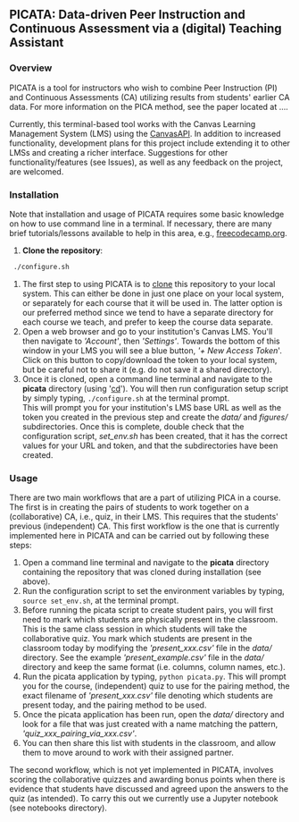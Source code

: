 
## PICATA: Data-driven Peer Instruction and Continuous Assessment via a (digital) Teaching Assistant

### Overview 

PICATA is a tool for instructors who wish to combine Peer Instruction (PI) and
Continuous Assessments (CA) utilizing results from students' earlier CA data.
For more information on the PICA method, see the paper located at .... 

Currently, this terminal-based tool works with the Canvas Learning Management System (LMS) using the 
[CanvasAPI](https://github.com/ucfopen/canvasapi). In addition to increased functionality, development 
plans for this project include extending it to other LMSs and creating a richer interface. Suggestions 
for other functionality/features (see Issues), as well as any feedback on the project, are welcomed. 


### Installation

Note that installation and usage of PICATA requires some basic knowledge on how
to use command line in a terminal. If necessary, there are many brief
tutorials/lessons available to help in this area, e.g.,
[freecodecamp.org](https://www.freecodecamp.org/news/command-line-for-beginners/).

1. **Clone the repository**:
  ```bash
   ./configure.sh
   ```
1. The first step to using PICATA is to [clone](https://docs.github.com/en/repositories/creating-and-managing-repositories/cloning-a-repository) 
this repository to your local system. This can either be done 
in just one place on your local system, or separately for each course that it will be used in. The latter option 
is our preferred method since we tend to have a separate directory for each course we teach, and prefer to keep the course data separate. 
2. Open a web browser and go to your institution's Canvas LMS. You'll then
navigate to _'Account'_, then _'Settings'_. Towards the bottom of this window
in your LMS you will see a blue button, _'+ New Access Token_'. Click on this button to copy/download the token to your
local system, but be careful not to share it (e.g. do not save it a shared directory). 
3. Once it is cloned, open a command line terminal and navigate  to the __picata__ directory (using
'[cd](https://en.wikipedia.org/wiki/Cd_(command))'). You will then run configuration setup script by simply typing, `./configure.sh` at the terminal prompt.  
This will prompt you for your institution's LMS base URL as well as the token you created in the previous step and create the _data/_ and _figures/_ subdirectories.
Once this is complete, double check that the configuration script, _set_env.sh_ has been created, that it has the correct values for your URL and token, and that the
subdirectories have been created. 


### Usage

There are two main workflows that are a part of utilizing PICA in a course. The first is in creating the pairs of students 
to work together on a (collaborative) CA, i.e., quiz, in their LMS. This requires that the students' previous (independent) 
CA. This first workflow is the one that is currently implemented here in PICATA and can be carried out by following these steps:
1. Open a command line terminal and navigate to the __picata__ directory containing the repository that was cloned during installation (see above). 
2. Run the configuration script to set the environment variables by typing, `source set_env.sh`, at the terminal prompt. 
3. Before running the picata script to create student pairs, you will first need to mark which students are physically present in the classroom. 
This is the same class session in which students will take the collaborative quiz. You  mark which students are present in the classroom today by modifying the _'present_xxx.csv'_ file in the _data/_ directory. 
See the example _'present_example.csv'_ file in the _data/_ directory and keep the same format (i.e. columns, column names, etc.). 
5. Run the picata application by typing, `python picata.py`.  This will prompt you for the course, (independent) quiz to use for the pairing method, the exact filename of _'present_xxx.csv'_ file denoting 
which students are present today, and the pairing method to be used. 
6. Once the picata application has been run, open the _data/_ directory and look for a file that was just created with a name matching the pattern, _'quiz_xxx_pairing_via_xxx.csv'_. 
7. You can then share this list with students in the classroom, and allow them to move around to work with their assigned partner. 

The second workflow, which is not yet implemented in PICATA, involves scoring the collaborative quizzes and awarding bonus points when there is 
evidence that students have discussed and agreed upon the answers to the quiz (as intended). 
To carry this out we currently use a Jupyter notebook (see notebooks directory). 


